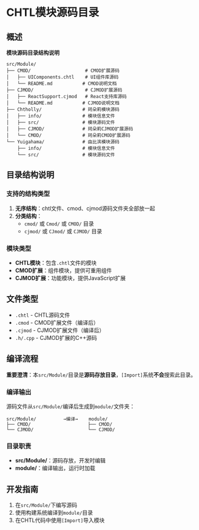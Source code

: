 # CHTL模块源码目录

## 概述

**模块源码目录结构说明**

```
src/Module/
├── CMOD/                    # CMOD扩展源码
│   ├── UIComponents.chtl    # UI组件库源码
│   └── README.md           # CMOD说明文档
├── CJMOD/                   # CJMOD扩展源码  
│   ├── ReactSupport.cjmod   # React支持库源码
│   └── README.md           # CJMOD说明文档
├── Chtholly/               # 珂朵莉模块源码
│   ├── info/               # 模块信息文件
│   ├── src/                # 模块源码文件
│   ├── CJMOD/              # 珂朵莉CJMOD扩展源码
│   └── CMOD/               # 珂朵莉CMOD扩展源码
└── Yuigahama/              # 由比滨模块源码
    ├── info/               # 模块信息文件
    └── src/                # 模块源码文件
```

## 目录结构说明

### 支持的结构类型

1. **无序结构**：chtl文件、cmod、cjmod源码文件夹全部放一起
2. **分类结构**：
   - `cmod/` 或 `Cmod/` 或 `CMOD/` 目录
   - `cjmod/` 或 `CJmod/` 或 `CJMOD/` 目录

### 模块类型

- **CHTL模块**：包含`.chtl`文件的模块
- **CMOD扩展**：组件模块，提供可重用组件
- **CJMOD扩展**：功能模块，提供JavaScript扩展

## 文件类型

- `.chtl` - CHTL源码文件
- `.cmod` - CMOD扩展文件（编译后）
- `.cjmod` - CJMOD扩展文件（编译后）
- `.h/.cpp` - CJMOD扩展的C++源码

## 编译流程

**重要澄清**：本`src/Module/`目录是**源码存放目录**，`[Import]`系统**不会**搜索此目录。

### 编译输出

源码文件从`src/Module/`编译后生成到`module/`文件夹：

```
src/Module/          →编译→    module/
├── CMOD/                     ├── CMOD/
└── CJMOD/                    └── CJMOD/
```

### 目录职责

- **src/Module/**：源码存放，开发时编辑
- **module/**：编译输出，运行时加载

## 开发指南

1. 在`src/Module/`下编写源码
2. 使用构建系统编译到`module/`目录
3. 在CHTL代码中使用`[Import]`导入模块